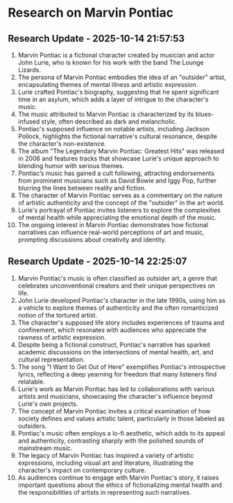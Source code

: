 # Research on Marvin Pontiac


## Research Update - 2025-10-14 21:57:53
1. Marvin Pontiac is a fictional character created by musician and actor John Lurie, who is known for his work with the band The Lounge Lizards.  
2. The persona of Marvin Pontiac embodies the idea of an "outsider" artist, encapsulating themes of mental illness and artistic expression.  
3. Lurie crafted Pontiac's biography, suggesting that he spent significant time in an asylum, which adds a layer of intrigue to the character's music.  
4. The music attributed to Marvin Pontiac is characterized by its blues-infused style, often described as dark and melancholic.  
5. Pontiac's supposed influence on notable artists, including Jackson Pollock, highlights the fictional narrative's cultural resonance, despite the character's non-existence.  
6. The album "The Legendary Marvin Pontiac: Greatest Hits" was released in 2006 and features tracks that showcase Lurie's unique approach to blending humor with serious themes.  
7. Pontiac’s music has gained a cult following, attracting endorsements from prominent musicians such as David Bowie and Iggy Pop, further blurring the lines between reality and fiction.  
8. The character of Marvin Pontiac serves as a commentary on the nature of artistic authenticity and the concept of the "outsider" in the art world.  
9. Lurie's portrayal of Pontiac invites listeners to explore the complexities of mental health while appreciating the emotional depth of the music.  
10. The ongoing interest in Marvin Pontiac demonstrates how fictional narratives can influence real-world perceptions of art and music, prompting discussions about creativity and identity.  

## Research Update - 2025-10-14 22:25:07
1. Marvin Pontiac's music is often classified as outsider art, a genre that celebrates unconventional creators and their unique perspectives on life.  
2. John Lurie developed Pontiac's character in the late 1990s, using him as a vehicle to explore themes of authenticity and the often romanticized notion of the tortured artist.  
3. The character's supposed life story includes experiences of trauma and confinement, which resonates with audiences who appreciate the rawness of artistic expression.  
4. Despite being a fictional construct, Pontiac's narrative has sparked academic discussions on the intersections of mental health, art, and cultural representation.  
5. The song "I Want to Get Out of Here" exemplifies Pontiac's introspective lyrics, reflecting a deep yearning for freedom that many listeners find relatable.  
6. Lurie's work as Marvin Pontiac has led to collaborations with various artists and musicians, showcasing the character's influence beyond Lurie's own projects.  
7. The concept of Marvin Pontiac invites a critical examination of how society defines and values artistic talent, particularly in those labeled as outsiders.  
8. Pontiac's music often employs a lo-fi aesthetic, which adds to its appeal and authenticity, contrasting sharply with the polished sounds of mainstream music.  
9. The legacy of Marvin Pontiac has inspired a variety of artistic expressions, including visual art and literature, illustrating the character's impact on contemporary culture.  
10. As audiences continue to engage with Marvin Pontiac's story, it raises important questions about the ethics of fictionalizing mental health and the responsibilities of artists in representing such narratives.  

